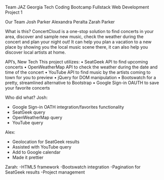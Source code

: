 Team JAZ
Georgia Tech Coding Bootcamp
Fullstack Web Development
Project 1

Our Team
Josh Parker
Alexandra Peralta
Zarah Parker

What is this?
ConcertCloud is a one-stop solution to find concerts in your area, discover and sample new music, check the weather during the concert and plan your night out! 
It can help you plan a vacation to a new place by showing you the local music scene there, it can also help you discover local artists at home.


API’s, New Tech
This project utilizes: 
•	SeatGeek API to find upcoming concerts
•	OpenWeatherMap API to check the weather during the date and time of the concert
•	YouTube API to find music by the artists coming to town for you to preview
•	jQuery for DOM manipulation
•	Bootswatch for a pretty, streamlined alternative to Bootstrap
•	Google Sign-in OAUTH to save your favorite concerts

Who did what?
Josh:
- Google Sign-in OATH integration/favorites functionality
- SeatGeek query
- OpenWeatherMap query
- YouTube query


Alex:
- Geolocation for SeatGeek results
- Assisted with YouTube query
- Add to Google calendar
- Made it prettier

Zarah:
-HTML5 framework
-Bootswatch integration
-Pagination for SeatGeek results
-Project management

